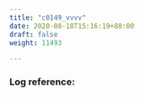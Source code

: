 ```yaml
---
title: "c0149_vvvv"
date: 2020-08-18T15:16:19+88:00
draft: false
weight: 11493

---
```


### Log reference: <no value>

```
